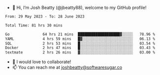- 👋 Hi, I’m Josh Beatty (@jbeatty88), welcome to my GitHub profile!

<!--START_SECTION:waka-->

```txt
From: 29 May 2023 - To: 28 June 2023

Total Time: 81 hrs 30 mins

Go               64 hrs 21 mins  ███████████████████▓░░░░░   78.96 %
YAML             4 hrs 59 mins   █▓░░░░░░░░░░░░░░░░░░░░░░░   06.13 %
SQL              2 hrs 53 mins   █░░░░░░░░░░░░░░░░░░░░░░░░   03.54 %
Docker           2 hrs 47 mins   █░░░░░░░░░░░░░░░░░░░░░░░░   03.43 %
textmate         2 hrs 26 mins   ▓░░░░░░░░░░░░░░░░░░░░░░░░   03.00 %
```

<!--END_SECTION:waka-->

- 💞️ I would love to collaborate!
- 📫 You can reach me at joshbeatty@softwaresugar.co

<!---
jbeatty88/jbeatty88 is a ✨ special ✨ repository because its `README.md` (this file) appears on your GitHub profile.
You can click the Preview link to take a look at your changes.
--->
